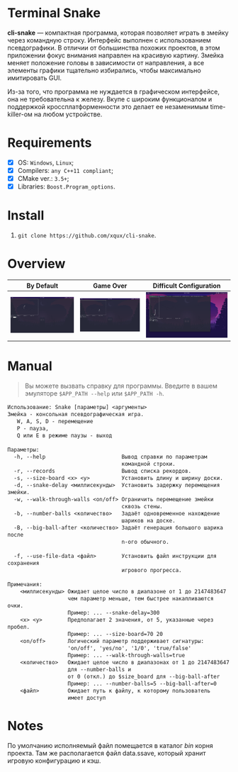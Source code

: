 # Terminal Snake

**cli-snake** — компактная программа, которая позволяет играть в змейку через командную строку. Интерфейс выполнен с использованием псевдографики. В отличии от большинства похожих проектов, в этом приложении фокус внимания направлен на красивую картину. Змейка меняет положение головы в зависимости от направления, а все элементы графики тщательно избирались, чтобы максимально имитировать GUI.

Из-за того, что программа не нуждается в графическом интерфейсе, она не требовательна к железу. Вкупе с широким функционалом и поддержкой кроссплатформенности это делает ее незаменимым time-killer-ом на любом устройстве.

# Requirements
- [x] OS: ``Windows``, ``Linux``;
- [x] Compilers: ``any C++11 compliant``;
- [x] CMake ver.: ``3.5+``;
- [x] Libraries: ``Boost.Program_options``.

# Install
1. ``git clone https://github.com/xqux/cli-snake``.

# Overview

| By Default                                 | Game Over                                 | Difficult Configuration                                 |
| ------------------------------------------ | ----------------------------------------- | ------------------------------------------------------- |
| ![By Default](/screenshots/overview-1.png) | ![Game Over](/screenshots/overview-2.png) | ![Difficult Configuration](/screenshots/overview-3.png) |

# Manual
> Вы можете вызвать справку для программы.
> Введите в вашем эмуляторе ``$APP_PATH --help`` или ``$APP_PATH -h``.

```
Использование: Snake [параметры] <аргументы>
Змейка - консольная псевдографическая игра.
   W, A, S, D - перемещение
   P - пауза,
   Q или E в режиме паузы - выход

Параметры:
  -h, --help                        Вывод справки по параметрам
                                    командной строки.
  -r, --records                     Вывод списка рекордов.
  -s, --size-board <x> <y>          Установить длину и ширину доски.
  -d, --snake-delay <миллисекунды>  Установить задержку перемещения змейки.
  -w, --walk-through-walls <on/off> Ограничить перемещение змейки
                                    сквозь стены.
  -b, --number-balls <количество>   Задаёт одновременное нахождение
                                    шариков на доске.
  -B, --big-ball-after <количество> Задаёт генерация большого шарика после
                                    n-ого обычного.

  -f, --use-file-data <файл>        Установить файл инструкции для сохранения
                                    игрового прогресса.

Примечания:
    <миллисекунды> Ожидает целое число в диапазоне от 1 до 2147483647
                   чем параметр меньше, тем быстрее накапливаются очки.
                   Пример: ... --snake-delay=300
    <x> <y>        Предполагает 2 значения, от 5, указанные через пробел.
                   Пример: ... --size-board=70 20
    <on/off>       Логический параметр поддерживает сигнатуры:
                   'on/off', 'yes/no', '1/0', 'true/false'
                   Пример: ... --walk-through-walls=true
    <количество>   Ожидает целое число в диапазонах от 1 до 2147483647
                   для --number-balls и
                   от 0 (откл.) до $size_board для --big-ball-after
                   Пример: ... --number-balls=5 --big-ball-after=0
    <файл>         Ожидает путь к файлу, к которому пользователь
                   имеет доступ
```

# Notes
По умолчанию исполняемый файл помещается в каталог _bin_ корня проекта.
Там же располагается файл data.ssave, который хранит игровую конфигурацию и кэш.
